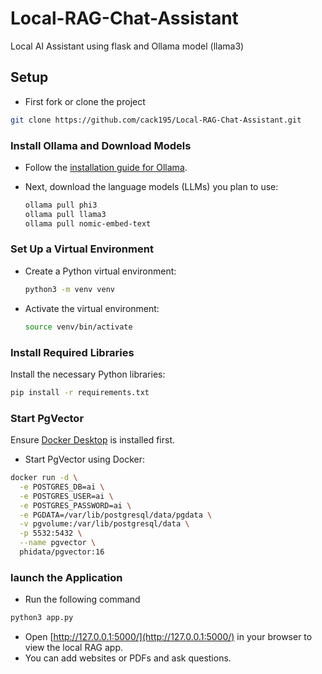 # Local-RAG-Chat-Assistant
Local AI Assistant using flask and Ollama model (llama3)

## Setup
- First fork or clone the project
```sh
git clone https://github.com/cack195/Local-RAG-Chat-Assistant.git
```

### Install Ollama and Download Models
- Follow the [installation guide for Ollama](https://github.com/ollama/ollama?tab=readme-ov-file#macos).
- Next, download the language models (LLMs) you plan to use:

    ```sh
    ollama pull phi3
    ollama pull llama3
    ollama pull nomic-embed-text
    ```

### Set Up a Virtual Environment
- Create a Python virtual environment:

    ```sh
    python3 -m venv venv
    ```

- Activate the virtual environment:

    ```sh
    source venv/bin/activate
    ```

### Install Required Libraries
Install the necessary Python libraries:

```sh
pip install -r requirements.txt
```

### Start PgVector
Ensure [Docker Desktop](https://docs.docker.com/get-docker/) is installed first.
- Start PgVector using Docker:
```sh
docker run -d \
  -e POSTGRES_DB=ai \
  -e POSTGRES_USER=ai \
  -e POSTGRES_PASSWORD=ai \
  -e PGDATA=/var/lib/postgresql/data/pgdata \
  -v pgvolume:/var/lib/postgresql/data \
  -p 5532:5432 \
  --name pgvector \
  phidata/pgvector:16
```
### launch the Application
- Run the following command
```sh
python3 app.py
```
- Open [http://127.0.0.1:5000/](http://127.0.0.1:5000/) in your browser to view the local RAG app.
- You can add websites or PDFs and ask questions.
